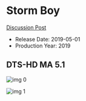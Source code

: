 # Storm Boy

[Discussion Post](https://www.avsforum.com/threads/bass-eq-for-filtered-movies.2995212/post-58023400)

* Release Date: 2019-05-01
* Production Year: 2019

## DTS-HD MA 5.1

![img 0](https://i.imgur.com/0O9cJUu.jpg)

![img 1](https://i.imgur.com/PZJiEAP.jpg)

